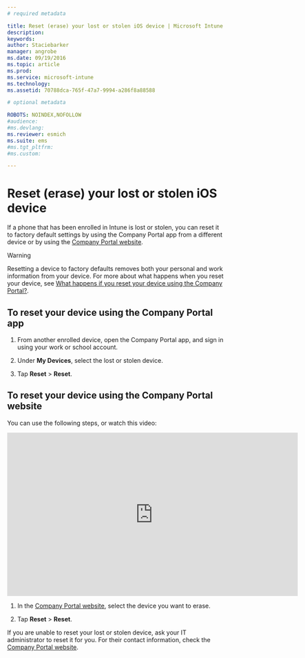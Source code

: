 ```yaml
---
# required metadata

title: Reset (erase) your lost or stolen iOS device | Microsoft Intune
description:
keywords:
author: Staciebarker
manager: angrobe
ms.date: 09/19/2016
ms.topic: article
ms.prod:
ms.service: microsoft-intune
ms.technology:
ms.assetid: 70788dca-765f-47a7-9994-a286f8a88588

# optional metadata

ROBOTS: NOINDEX,NOFOLLOW
#audience:
#ms.devlang:
ms.reviewer: esmich
ms.suite: ems
#ms.tgt_pltfrm:
#ms.custom:

---
```



# Reset (erase) your lost or stolen iOS device

If a phone that has been enrolled in Intune is lost or stolen, you can reset it to factory default settings by using the Company Portal app from a different device or by using the [Company Portal website](http://portal.manage.microsoft.com).

> [!WARNING]
> Resetting a device to factory defaults removes both your personal and work information from your device. For more about what happens when you reset your device, see [What happens if you reset your device using the Company Portal?](what-happens-if-you-reset-your-device-using-the-company-portal-ios.md).

## To reset your device using the Company Portal app

1.  From another enrolled device, open the Company Portal app, and sign in using your work or school account.

2.  Under **My Devices**, select the lost or stolen device.

3.  Tap **Reset** &gt; **Reset**.

## To reset your device using the Company Portal website

You can use the following steps, or watch this video:

<iframe width="675" height="379" src="https://www.youtube.com/embed/3rrXe8XmtgU" frameborder="0" allowfullscreen></iframe>

1.  In the [Company Portal website](http://portal.manage.microsoft.com), select the device you want to erase.

2.  Tap  **Reset** &gt; **Reset**.

If you are unable to reset your lost or stolen device, ask your IT administrator to reset it for you. For their contact information, check the [Company Portal website](http://portal.manage.microsoft.com).


